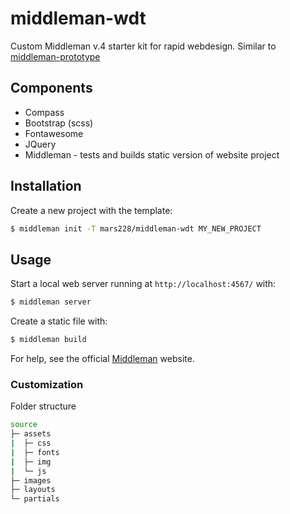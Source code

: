 # middleman-wdt

Custom Middleman v.4 starter kit for rapid webdesign. Similar to [middleman-prototype](https://github.com/skatkov/middleman-prototype)

## Components

- Compass
- Bootstrap (scss)
- Fontawesome
- JQuery
- Middleman - tests and builds static version of website project

## Installation

Create a new project with the template:

```bash
$ middleman init -T mars228/middleman-wdt MY_NEW_PROJECT
```

## Usage

Start a local web server running at `http://localhost:4567/` with:

```bash
$ middleman server
```

Create a static file with:

```bash
$ middleman build
```

For help, see the official [Middleman](http://middlemanapp.com) website.

### Customization

Folder structure

```bash
source
├─ assets
|  ├─ css
|  ├─ fonts
|  ├─ img
|  └─ js
├─ images
├─ layouts
└─ partials
```
